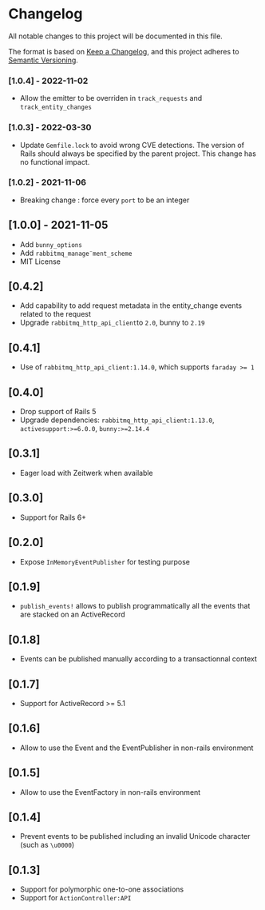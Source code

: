 # Changelog

All notable changes to this project will be documented in this file.

The format is based on [Keep a Changelog](https://keepachangelog.com/en/1.0.0/),
and this project adheres to [Semantic Versioning](https://semver.org/spec/v2.0.0.html).

### [1.0.4] - 2022-11-02

* Allow the emitter to be overriden in `track_requests` and `track_entity_changes`

### [1.0.3] - 2022-03-30

* Update `Gemfile.lock` to avoid wrong CVE detections. The version of Rails should always be specified by the parent project. This change has no functional impact.

### [1.0.2] - 2021-11-06

* Breaking change : force every `port` to be an integer

## [1.0.0] - 2021-11-05

* Add `bunny_options`
* Add `rabbitmq_manage¨ment_scheme`
* MIT License

## [0.4.2]

* Add capability to add request metadata in the entity_change events related to the request
* Upgrade `rabbitmq_http_api_client`to `2.0`, bunny to `2.19`

## [0.4.1]

* Use of `rabbitmq_http_api_client:1.14.0`, which supports `faraday >= 1`

## [0.4.0]

* Drop support of Rails 5
* Upgrade dependencies: `rabbitmq_http_api_client:1.13.0`, `activesupport:>=6.0.0`, `bunny:>=2.14.4`

## [0.3.1]

* Eager load with Zeitwerk when available

## [0.3.0]

* Support for Rails 6+

## [0.2.0]

* Expose `InMemoryEventPublisher` for testing purpose

## [0.1.9]

* `publish_events!` allows to publish programmatically all the events that are stacked on an ActiveRecord

## [0.1.8]

* Events can be published manually according to a transactionnal context

## [0.1.7]

* Support for ActiveRecord >= 5.1

## [0.1.6]

* Allow to use the Event and the EventPublisher in non-rails environment

## [0.1.5]

* Allow to use the EventFactory in non-rails environment

## [0.1.4]

* Prevent events to be published including an invalid Unicode character (such as `\u0000`)

## [0.1.3]

* Support for polymorphic one-to-one associations
* Support for `ActionController:API`